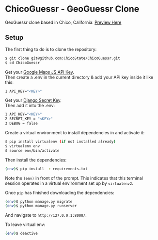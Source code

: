 # ChicoGuessr - GeoGuessr Clone

GeoGuessr clone based in Chico, California:
<a href="https://www.youtube.com/watch?v=5f4Sn2td6gI" target="_blank">Preview Here</a>
## Setup

The first thing to do is to clone the repository:

```sh
$ git clone git@github.com:ChicoState/ChicoGuessr.git
$ cd ChicoGuessr
```
Get your [Google Maps JS API Key](https://console.cloud.google.com/). <br/>
Then create a .env in the current directory & add your API key inside it like this:
```sh
1 API_KEY="<KEY>"
```
Get your [Django Secret Key](https://djecrety.ir/). <br/>
Then add it into the .env:
```sh
1 API_KEY="<KEY>"
2 SECRET_KEY = "<KEY>"
3 DEBUG = false
```


Create a virtual environment to install dependencies in and activate it:

```sh
$ pip install virtualenv (if not installed already)
$ virtualenv env
$ source env/bin/activate
```

Then install the dependencies:

```sh
(env)$ pip install -r requirements.txt
```
Note the `(env)` in front of the prompt. This indicates that this terminal
session operates in a virtual environment set up by `virtualenv2`.

Once `pip` has finished downloading the dependencies:
```sh
(env)$ python manage.py migrate
(env)$ python manage.py runserver
```
And navigate to `http://127.0.0.1:8000/`.

To leave virtual env:
```sh
(env)$ deactive
```
